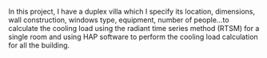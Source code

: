 In this project, I have a duplex villa which I specify its location, dimensions, wall construction, windows type, equipment, number of people…to calculate the cooling load using the radiant time series method (RTSM) for a single room and using HAP software to perform the cooling load calculation for all the building.
